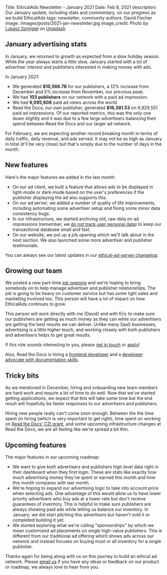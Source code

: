 Title: EthicalAds Newsletter - January 2021
Date: Feb 8, 2021
description: Our January update, including stats and commentary, on our progress as we build EthicalAds
tags: newsletter, community
authors: David Fischer
image: /images/posts/2021-jan-newsletter.jpg
image_credit: <span>Photo by <a href="https://unsplash.com/@szmigieldesign?utm_source=unsplash&amp;utm_medium=referral&amp;utm_content=creditCopyText">Lukasz Szmigiel</a> on <a href="https://unsplash.com/?utm_source=unsplash&amp;utm_medium=referral&amp;utm_content=creditCopyText">Unsplash</a></span>


[comment]: # (The queries run to get this data, then computed in a spreadsheet for publisher rev)
[comment]: # (?start_date=2020-08-01&end_date=2020-08-31&campaign_type=All+types&revenue_share_percentage=50.0)
[comment]: # (?start_date=2020-09-01&end_date=2020-09-30&campaign_type=paid&revenue_share_percentage=70.0&sort=revenue)


## January advertising stats

In January, we returned to growth as expected from a slow holiday season.
While the year always starts a little slow, January started with a lot of advertiser interest and publishers
interested in making money with ads.

In January 2021:

* We generated **$10,566.78** for our publishers, a 12% increase from December and 5% increase from November, our previous peak.
* We had **103 publishers** on our network with a paid ad impression.
* We had **6,095,608** paid ad views across the world.
* Read the Docs, our own publisher, generated **$16,381.53** on 6,929,551 paid ad impressions. Of our reported metrics, this was the only one down slightly and it was due to a few large advertisers balancing their spend between Read the Docs and our larger ad network.

For February, we are expecting another record breaking month in terms of daily traffic, daily revenue, and ads served.
It may not be as high as January in total (it'll be very close) but that's simply due to the number of days in the month.


## New features

Here's the major features we added in the last month:

* On our ad client, we built a feature that allows ads to be displayed in light-mode or dark-mode
  based on the user's preferences if the publisher displaying the ad also supports this.
* On our ad server, we added a number of quality of life improvements,
  including automating some advertiser setup and fixing some minor data consistency bugs.
* In our infrastructure, we started archiving old, raw data on ad impressions
  (remember, we [do not track user personal data]({filename}/pages/vision.md))
  to keep our transactional database small and fast.
* On our website, we put up a job opening which we'll talk about in the next section.
  We also launched some more advertiser and publisher testimonials.

You can always see our latest updates in our [ethical-ad-server changelog](https://ethical-ad-server.readthedocs.io/en/latest/developer/changelog.html).


## Growing our team

We posted a new part-time [job opening]({filename}/pages/jobs/account-manager-part-time.md)
and we're hoping to bring somebody on to help manage advertiser and publisher relationships.
The job is going to be heavy on customer service but has some
light sales and marketing involved too.
This person will have a lot of impact on how EthicalAds continues to grow.

This person will work directly with me (David) and with Eric
to make sure our publishers are getting as much money as they can
while our advertisers are getting the best results we can deliver.
Unlike many SaaS businesses, advertising is a little higher touch,
and working closely with both publishers and advertisers helps to get great results.

If this role sounds interesting to you,
please [get in touch](mailto:ads@ethicalads.io?subject=Ads%20account%20manager%20role)
or [apply]({filename}/pages/jobs/account-manager-part-time.md)!

Also, Read the Docs is hiring a [frontend developer](https://blog.readthedocs.com/job-frontend/)
and a [developer advocate with documentation skills](https://blog.readthedocs.com/job-devrel/).


## Tricky bits

As we mentioned in December, hiring and onboarding new team members are hard work and require a lot of time to do well.
Now that we've started getting applications, we expect that this will take some time
but the end result will hopefully be faster responses to our advertisers and publishers.

Hiring new people really can't come soon enough.
Between the the time spent on hiring (which is very important to get right),
time spent on working on [Read the Docs' CZI grant](https://blog.readthedocs.com/czi-grant-announcement/),
and some upcoming infrastructure changes at Read the Docs,
we are all feeling like we're spread a bit thin.


## Upcoming features

The major features in our upcoming roadmap:

* We want to give both advertisers and publishers high level data right in their dashboard when they first login.
  These are stats like exactly how much advertising money they've spent or earned this month
  and how this month compares with last month.
* We're hoping to expand our advertising logic to take into account price when selecting ads.
  One advantage of this would allow us to have lower priority advertisers who buy ads at a lower rate
  but don't receive guarantees of inventory. This is helpful to make sure publishers are always showing paid ads
  while letting us balance our inventory.
  In January, we did start pitching this advertisers but haven't sold it or completed building it yet.
* We started exploring what we're calling "sponsorships" by which we mean customized ad placements on single high-value publishers.
  This is different from our traditional ad offering which shows ads across our network
  and instead focuses on buying most or all inventory for a single publisher.

Thanks again for being along with us on this journey to build an ethical ad network.
Please [email us](mailto:ads@ethicalads.io) if you have any ideas or feedback on our product or roadmap,
we always love to hear from you.
